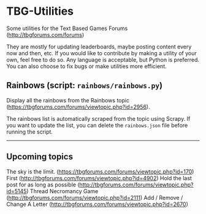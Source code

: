 # TBG-Utilities
Some utilities for the Text Based Games Forums (http://tbgforums.com/forums)

They are mostly for updating leaderboards, maybe posting content every now and then, etc. If you would like to contribute by making a utility of your own, feel free to do so. Any language is acceptable, but Python is preferred. You can also choose to fix bugs or make utilities more efficient.

## Rainbows (script: `rainbows/rainbows.py`)
Display all the rainbows from the Rainbows topic (https://tbgforums.com/forums/viewtopic.php?id=2956).

The rainbows list is automatically scraped from the topic using Scrapy. If you want to update the list, you can delete the `rainbows.json` file before running the script.

---

## Upcoming topics
The sky is the limit. (https://tbgforums.com/forums/viewtopic.php?id=170)
First (http://tbgforums.com/forums/viewtopic.php?id=4902)
Hold the last post for as long as possible (http://tbgforums.com/forums/viewtopic.php?id=5145)
Thread Necromancy Game (http://tbgforums.com/forums/viewtopic.php?id=2111)
Add / Remove / Change A Letter (http://tbgforums.com/forums/viewtopic.php?id=2670)

